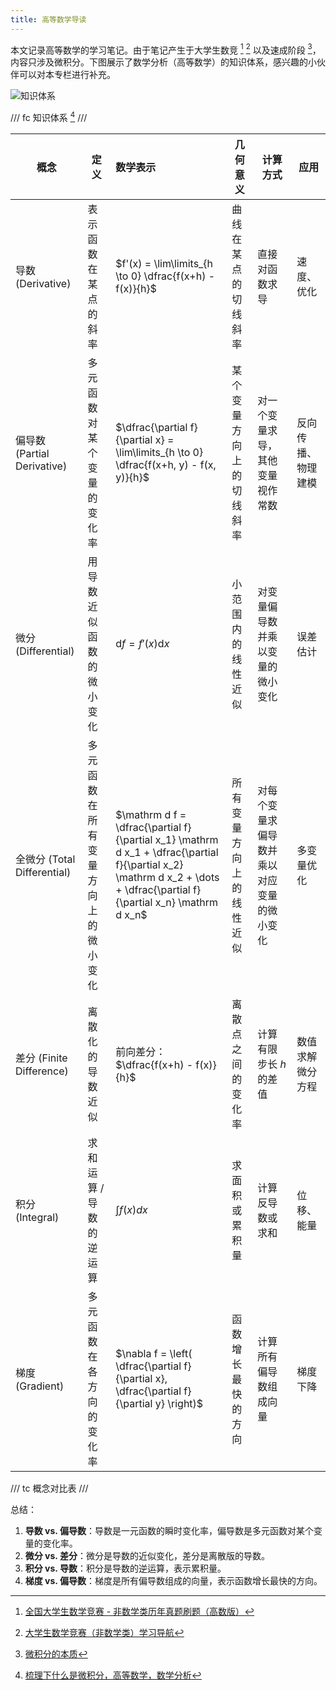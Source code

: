 ```yaml
---
title: 高等数学导读
---
```


本文记录高等数学的学习笔记。由于笔记产生于大学生数竞 [^comp] [^comp2] 以及速成阶段 [^origin]，内容只涉及微积分。下图展示了数学分析（高等数学）的知识体系，感兴趣的小伙伴可以对本专栏进行补充。

[^comp]: [全国大学生数学竞赛 - 非数学类历年真题刷题（高数版）](https://www.bilibili.com/video/BV1N44y1h7Uh/)
[^comp2]: [大学生数学竞赛（非数学类）学习导航](https://zhuanlan.zhihu.com/p/395552547)
[^origin]: [微积分的本质](https://www.bilibili.com/video/BV1qW411N7FU)

![知识体系](https://cdn.dwj601.cn/images/20250310230705375.jpg)

/// fc
知识体系 [^arch]
///

[^arch]: [梳理下什么是微积分，高等数学，数学分析](https://zhuanlan.zhihu.com/p/32349108)

| **概念**   | **定义** | **数学表示** | **几何意义** | **计算方式** | **应用** |
|-----------|---------|:-----------|------------|------------|------------|
| 导数 (Derivative) | 表示函数在某点的斜率 | $f'(x) = \lim\limits_{h \to 0} \dfrac{f(x+h) - f(x)}{h}$ | 曲线在某点的切线斜率 | 直接对函数求导 | 速度、优化 |
| 偏导数 (Partial Derivative) | 多元函数对某个变量的变化率 | $\dfrac{\partial f}{\partial x} = \lim\limits_{h \to 0} \dfrac{f(x+h, y) - f(x, y)}{h}$ | 某个变量方向上的切线斜率 | 对一个变量求导，其他变量视作常数 | 反向传播、物理建模 |
| 微分 (Differential) | 用导数近似函数的微小变化 | $\mathrm d f = f'(x)\mathrm dx$ | 小范围内的线性近似 | 对变量偏导数并乘以变量的微小变化 | 误差估计 |
| 全微分 (Total Differential) | 多元函数在所有变量方向上的微小变化 | $\mathrm d f = \dfrac{\partial f}{\partial x_1} \mathrm d x_1 + \dfrac{\partial f}{\partial x_2} \mathrm d x_2 + \dots + \dfrac{\partial f}{\partial x_n} \mathrm d x_n$ | 所有变量方向上的线性近似 | 对每个变量求偏导数并乘以对应变量的微小变化 | 多变量优化 |
| 差分 (Finite Difference) | 离散化的导数近似 | 前向差分：$\dfrac{f(x+h) - f(x)}{h}$ | 离散点之间的变化率 | 计算有限步长 $h$ 的差值 | 数值求解微分方程 |
| 积分 (Integral) | 求和运算 / 导数的逆运算 | $\displaystyle \int f(x) dx$ | 求面积或累积量 | 计算反导数或求和 | 位移、能量 |
| 梯度 (Gradient) | 多元函数在各方向的变化率 | $\nabla f = \left( \dfrac{\partial f}{\partial x}, \dfrac{\partial f}{\partial y} \right)$ | 函数增长最快的方向 | 计算所有偏导数组成向量 | 梯度下降 |

/// tc
概念对比表
///

总结：

1. **导数 vs. 偏导数**：导数是一元函数的瞬时变化率，偏导数是多元函数对某个变量的变化率。
2. **微分 vs. 差分**：微分是导数的近似变化，差分是离散版的导数。
3. **积分 vs. 导数**：积分是导数的逆运算，表示累积量。
4. **梯度 vs. 偏导数**：梯度是所有偏导数组成的向量，表示函数增长最快的方向。
